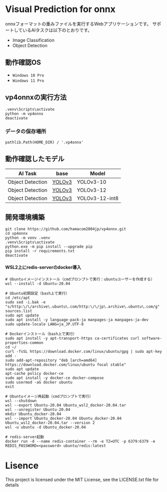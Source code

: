 # Visual Prediction for onnx

onnxフォーマットの重みファイルを実行するWebアプリケーションです。
サポートしているAIタスクは以下のとおりです。
- Image Classification
- Object Detection


## 動作確認OS
- `Windows 10 Pro`
- `Windows 11 Pro`

## vp4onnxの実行方法
```
.venv\Scripts\activate
python -m vp4onnx
deactivate
```



### データの保存場所
```
pathlib.Path(HOME_DIR) / '.vp4onnx'
```

## 動作確認したモデル
|AI Task|base|Model|
|------|------|------|
|Object Detection|[YOLOv3](https://github.com/onnx/models/tree/main/vision/object_detection_segmentation/yolov3)|YOLOv3-10|
|Object Detection|[YOLOv3](https://github.com/onnx/models/tree/main/vision/object_detection_segmentation/yolov3)|YOLOv3-12|
|Object Detection|[YOLOv3](https://github.com/onnx/models/tree/main/vision/object_detection_segmentation/yolov3)|YOLOv3-12-int8|


## 開発環境構築
```
git clone https://github.com/hamacom2004jp/vp4onnx.git
cd vp4onnx
python -m venv .venv
.venv\Scripts\activate
python.exe -m pip install --upgrade pip
pip install -r requirements.txt
deactivate
```

#### WSL2上にredis-serverのdocker導入
```
# Ubuntuイメージインストール（cmdプロンプトで実行：ubuntuユーザーを作成する）
wsl --install -d Ubuntu-20.04

# Ubuntu初期設定（bash上で実行）
cd /etc/apt
sudo sed -i.bak -e "s/http:\/\/archive\.ubuntu\.com/http:\/\/jp\.archive\.ubuntu\.com/g" sources.list
sudo apt update
sudo apt install -y language-pack-ja manpages-ja manpages-ja-dev
sudo update-locale LANG=ja_JP.UTF-8

# Dockerインストール（bash上で実行）
sudo apt install -y apt-transport-https ca-certificates curl software-properties-common
cd ~/
curl -fsSL https://download.docker.com/linux/ubuntu/gpg | sudo apt-key add -
sudo add-apt-repository "deb [arch=amd64] https://download.docker.com/linux/ubuntu focal stable"
sudo apt update
apt-cache policy docker-ce
sudo apt install -y docker-ce docker-compose
sudo usermod -aG docker ubuntu
exit

# Ubuntuイメージ再起動（cmdプロンプトで実行）
wsl --shutdown
wsl --export Ubuntu-20.04 Ubuntu_wsl2_docker-20.04.tar
wsl --unregister Ubuntu-20.04
mkdir Ubuntu_docker-20.04
wsl --import Ubuntu_docker-20.04 Ubuntu_docker-20.04 Ubuntu_wsl2_docker-20.04.tar --version 2
wsl -u ubuntu -d Ubuntu_docker-20.04

# redis-server起動
docker run -d --name redis-container --rm -e TZ=UTC -p 6379:6379 -e REDIS_PASSWORD=<password> ubuntu/redis:latest

```

# Lisence

This project is licensed under the MIT License, see the LICENSE.txt file for details
